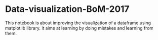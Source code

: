 # Data-visualization-BoM-2017

This notebook is about improving the visualization of a dataframe using matplotlib library.
It aims at learning by doing mistakes and learning from them.